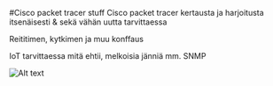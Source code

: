 #Cisco packet tracer stuff
Cisco packet tracer kertausta ja harjoitusta itsenäisesti & sekä vähän uutta tarvittaessa

Reititimen, kytkimen ja muu konffaus

IoT tarvittaessa mitä ehtii, melkoisia jänniä mm. SNMP 



![Alt text](IMG_20191101_140519.jpg?raw=true "None")